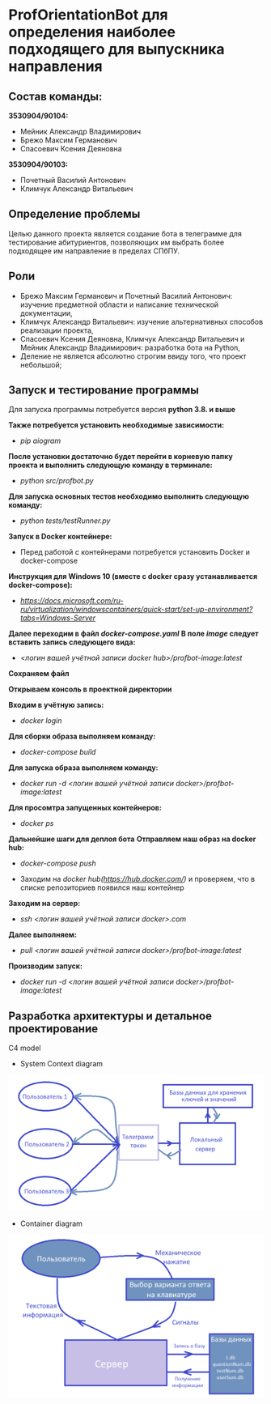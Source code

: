 # ProfOrientationBot для определения наиболее подходящего для выпускника направления

## Состав команды: 
**3530904/90104:**
* Мейник Александр Владимирович
* Брежо Максим Германович
* Спасоевич Ксения Деяновна 

**3530904/90103:**
* Почетный Василий Антонович
* Климчук Александр Витальевич

## Определение проблемы
Целью данного проекта является создание бота в телеграмме для тестирование абитуриентов, позволяющих им выбрать более подходящее им направление в пределах СПбПУ.

## Роли
* Брежо Максим Германович и Почетный Василий Антонович: изучение предметной области и написание технической документации,
* Климчук Александр Витальевич: изучение альтернативных способов реализации проекта,
* Спасоевич Ксения Деяновна, Климчук Александр Витальевич и Мейник Александр Владимирович: разработка бота на Python,
* Деление не является абсолютно строгим ввиду того, что проект небольшой;

## Запуск и тестирование программы
Для запуска программы потребуется версия **python 3.8. и выше**

**Также потребуется установить необходимые зависимости:**
* *pip aiogram*

**После установки достаточно будет перейти в корневую папку проекта и выполнить следующую команду в терминале:**
* *python src/profbot.py*

**Для запуска основных тестов необходимо выполнить следующую команду:**
* *python tests/testRunner.py*

**Запуск в Docker контейнере:**
* Перед работой с контейнерами потребуется установить Docker и docker-compose

**Инструкция для Windows 10 (вместе с docker сразу устанавливается docker-compose):**
* *https://docs.microsoft.com/ru-ru/virtualization/windowscontainers/quick-start/set-up-environment?tabs=Windows-Server*

**Далее переходим в файл *docker-compose.yaml***
**В поле *image* следует вставить запись следующего вида:**
* *<логин вашей учётной записи docker hub>/profbot-image:latest*

**Сохраняем файл**

**Открываем консоль в проектной директории**

**Входим в учётную запись:**
* *docker login*

**Для сборки образа выполняем команду:**
* *docker-compose build*

**Для запуска образа выполняем команду:**
* *docker run -d <логин вашей учётной записи docker>/profbot-image:latest*

**Для просомтра запущенных контейнеров:**
* *docker ps*

**Дальнейшие шаги для деплоя бота**
**Отправляем наш образ на docker hub:**
* *docker-compose push*

* Заходим на *docker hub(https://hub.docker.com/)* и проверяем, что в списке репозиториев появился наш контейнер

**Заходим на сервер:**
* *ssh <логин вашей учётной записи docker>.com*

**Далее выполняем:**
* *pull <логин вашей учётной записи docker>/profbot-image:latest*

**Производим запуск:**
* *docker run -d <логин вашей учётной записи docker>/profbot-image:latest*

## Разработка архитектуры и детальное проектирование
C4 model
* System Context diagram

![ System Context diagram](https://github.com/dimka9910/telegramBot1/blob/master/venv/pictures/D1.png?raw=true..)

* Container diagram

![ Container diagram]( https://github.com/dimka9910/telegramBot1/blob/master/venv/pictures/D2.png?raw=true..)
